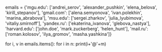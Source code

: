 emails = {'mgu.edu': ['andrei_serov', 'alexander_pushkin', 'elena_belova', 'kirill_stepanov'],
      	'gmail.com': ['alena.semyonova', 'ivan.polekhin', 'marina_abrabova'],
      	'msu.edu': ['sergei.zharkov', 'julia_lyubimova', 'vitaliy.smirnoff'],
      	'yandex.ru': ['ekaterina_ivanova', 'glebova_nastya'],
      	'harvard.edu': ['john.doe', 'mark.zuckerberg', 'helen_hunt'],
      	'mail.ru': ['roman.kolosov', 'ilya_gromov', 'masha.yashkina']}

for i, v in emails.items():
    for i in n:
        print(i+'@'+m)
